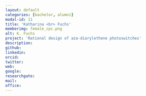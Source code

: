 ```yaml
---
layout: default
categories: [bachelor, alumni]
modal-id: 11
title: 'Katharina <br> Fuchs'
memberimg: female_cpc.png
alt: K. Fuchs
project: 'Rational design of aza-diarylethene photoswitches'
description:
github:
linkedin:
orcid:
twitter:
web:
google:
researchgate:
mail:
office:
---
```

